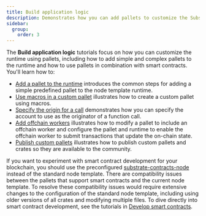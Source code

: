 ```yaml
---
title: Build application logic
description: Demonstrates how you can add pallets to customize the Substrate runtime environment.
sidebar:
  group:
    order: 3
---
```


The **Build application logic** tutorials focus on how you can customize the runtime using pallets, including how to add simple and complex pallets to the runtime and how to use pallets in combination with smart contracts.
You'll learn how to:

- [Add a pallet to the runtime](/tutorials/build-application-logic/add-a-pallet/) introduces the common steps for adding a simple predefined pallet to the node template runtime.
- [Use macros in a custom pallet](/tutorials/build-application-logic/use-macros-in-a-custom-pallet) illustrates how to create a custom pallet using macros.
- [Specify the origin for a call](/tutorials/build-application-logic/specify-the-origin-for-a-call) demonstrates how you can specify the account to use as the originator of a function call.
- [Add offchain workers](/tutorials/build-application-logic/add-offchain-workers/) illustrates how to modify a pallet to include an offchain worker and configure the pallet and runtime to enable the offchain worker to submit transactions that update the on-chain state.
- [Publish custom pallets](/tutorials/build-application-logic/publish-custom-pallets/) illustrates how to publish custom pallets and crates so they are available to the community.

If you want to experiment with smart contract development for your blockchain, you should use the preconfigured [substrate-contracts-node](https://github.com/paritytech/substrate-contracts-node) instead of the standard node template.
There are compatibility issues between the pallets that support smart contracts and the current node template.
To resolve these compatibility issues would require extensive changes to the configuration of the standard node template, including using older versions of all crates and modifying multiple files.
To dive directly into smart contract development, see the tutorials in [Develop smart contracts](/tutorials/smart-contracts/).

<!--
- [Configure the contracts pallet](/tutorials/build-application-logic/contracts-pallet/) demonstrates how to configure a complex pallet to work with smart contracts.

-->
